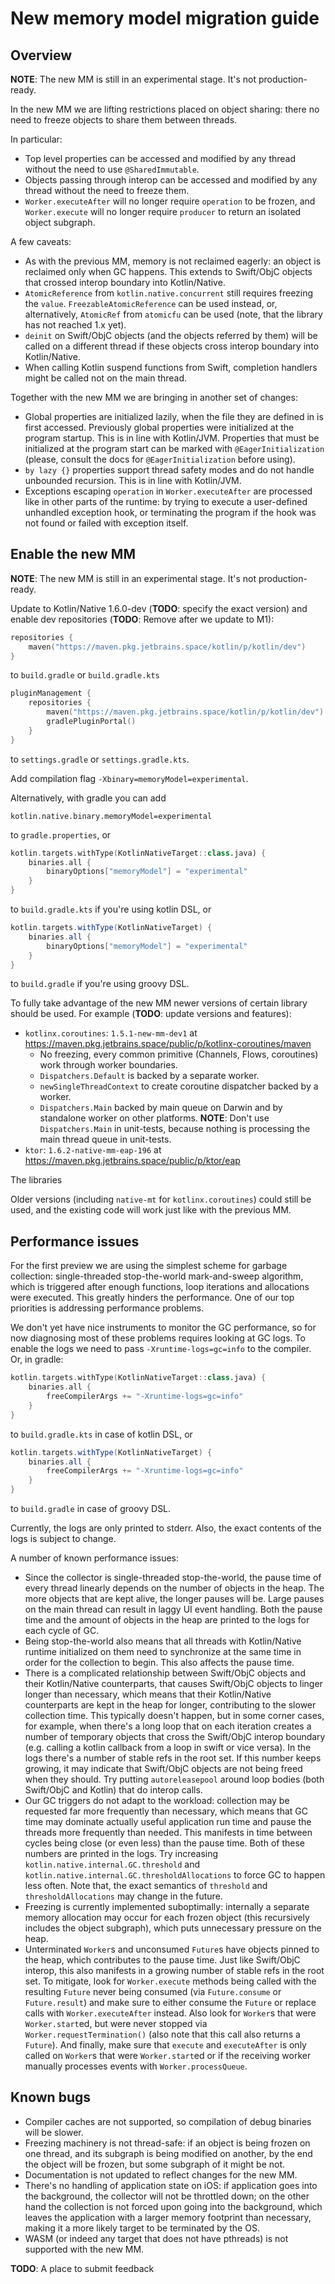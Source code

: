 # New memory model migration guide

## Overview

**NOTE**: The new MM is still in an experimental stage. It's not production-ready.

In the new MM we are lifting restrictions placed on object sharing: there no need to freeze objects to share them
between threads.

In particular:
* Top level properties can be accessed and modified by any thread without the need to use `@SharedImmutable`.
* Objects passing through interop can be accessed and modified by any thread without the need to freeze them.
* `Worker.executeAfter` will no longer require `operation` to be frozen, and `Worker.execute` will no longer require
  `producer` to return an isolated object subgraph.

A few caveats:
* As with the previous MM, memory is not reclaimed eagerly: an object is reclaimed only when GC happens. This extends
  to Swift/ObjC objects that crossed interop boundary into Kotlin/Native.
* `AtomicReference` from `kotlin.native.concurrent` still requires freezing the `value`. `FreezableAtomicReference`
  can be used instead, or, alternatively, `AtomicRef` from `atomicfu` can be used (note, that the library has not reached 1.x yet).
* `deinit` on Swift/ObjC objects (and the objects referred by them) will be called on a different thread if these objects
  cross interop boundary into Kotlin/Native.
* When calling Kotlin suspend functions from Swift, completion handlers might be called not on the main thread.

Together with the new MM we are bringing in another set of changes:
* Global properties are initialized lazily, when the file they are defined in is first accessed. Previously global properties were
  initialized at the program startup.
  This is in line with Kotlin/JVM. Properties that must be initialized at the program start can be marked with `@EagerInitialization`
  (please, consult the docs for `@EagerInitialization` before using).
* `by lazy {}` properties support thread safety modes and do not handle unbounded recursion. This is in line with Kotlin/JVM.
* Exceptions escaping `operation` in `Worker.executeAfter` are processed like in other parts of the runtime:
  by trying to execute a user-defined unhandled exception hook, or terminating the program if the hook was not found or
  failed with exception itself.

## Enable the new MM

**NOTE**: The new MM is still in an experimental stage. It's not production-ready.

Update to Kotlin/Native 1.6.0-dev (**TODO**: specify the exact version) and enable dev repositories (**TODO**: Remove after we update to M1):
```kotlin
repositories {
    maven("https://maven.pkg.jetbrains.space/kotlin/p/kotlin/dev")
}
```
to `build.gradle` or `build.gradle.kts`
```kotlin
pluginManagement {
    repositories {
        maven("https://maven.pkg.jetbrains.space/kotlin/p/kotlin/dev")
        gradlePluginPortal()
    }
}
```
to `settings.gradle` or `settings.gradle.kts`.

Add compilation flag `-Xbinary=memoryModel=experimental`.

Alternatively, with gradle you can add
```properties
kotlin.native.binary.memoryModel=experimental
```
to `gradle.properties`, or
```kotlin
kotlin.targets.withType(KotlinNativeTarget::class.java) {
    binaries.all {
        binaryOptions["memoryModel"] = "experimental"
    }
}
```
to `build.gradle.kts` if you're using kotlin DSL, or
```groovy
kotlin.targets.withType(KotlinNativeTarget) {
    binaries.all {
        binaryOptions["memoryModel"] = "experimental"
    }
}
```
to `build.gradle` if you're using groovy DSL.

To fully take advantage of the new MM newer versions of certain library should be used. For example (**TODO**: update versions and features):
* `kotlinx.coroutines`: `1.5.1-new-mm-dev1` at https://maven.pkg.jetbrains.space/public/p/kotlinx-coroutines/maven
  * No freezing, every common primitive (Channels, Flows, coroutines) work through worker boundaries.
  * `Dispatchers.Default` is backed by a separate worker.
  * `newSingleThreadContext` to create coroutine dispatcher backed by a worker.
  * `Dispatchers.Main` backed by main queue on Darwin and by standalone worker on other platforms. **NOTE**: Don't use `Dispatchers.Main`
     in unit-tests, because nothing is processing the main thread queue in unit-tests.
* `ktor`: `1.6.2-native-mm-eap-196` at https://maven.pkg.jetbrains.space/public/p/ktor/eap

The libraries

Older versions (including `native-mt` for `kotlinx.coroutines`) could still be used, and the existing code will work just like with the previous MM.

## Performance issues

For the first preview we are using the simplest scheme for garbage collection: single-threaded stop-the-world
mark-and-sweep algorithm, which is triggered after enough functions, loop iterations and allocations were executed. This greatly hinders
the performance. One of our top priorities is addressing performance problems.

We don't yet have nice instruments to monitor the GC performance, so for now diagnosing most of these problems requires looking at GC logs.
To enable the logs we need to pass `-Xruntime-logs=gc=info` to the compiler. Or, in gradle:
```kotlin
kotlin.targets.withType(KotlinNativeTarget::class.java) {
    binaries.all {
        freeCompilerArgs += "-Xruntime-logs=gc=info"
    }
}
```
to `build.gradle.kts` in case of kotlin DSL, or
```groovy
kotlin.targets.withType(KotlinNativeTarget) {
    binaries.all {
        freeCompilerArgs += "-Xruntime-logs=gc=info"
    }
}
```
to `build.gradle` in case of groovy DSL.

Currently, the logs are only printed to stderr. Also, the exact contents of the logs is subject to change.

A number of known performance issues:
* Since the collector is single-threaded stop-the-world, the pause time of every thread linearly depends on the number of
  objects in the heap. The more objects that are kept alive, the longer pauses will be. Large pauses on the main thread
  can result in laggy UI event handling. Both the pause time and the amount of objects in the heap are printed to the logs for each
  cycle of GC.
* Being stop-the-world also means that all threads with Kotlin/Native runtime initialized on them need to synchronize at the same
  time in order for the collection to begin. This also affects the pause time.
* There is a complicated relationship between Swift/ObjC objects and their Kotlin/Native counterparts, that causes Swift/ObjC objects
  to linger longer than necessary, which means that their Kotlin/Native counterparts are kept in the heap for longer, contributing
  to the slower collection time. This typically doesn't happen, but in some corner cases, for example, when
  there's a long loop that on each iteration creates a number of temporary objects that cross the Swift/ObjC
  interop boundary (e.g. calling a kotlin callback from a loop in swift or vice versa).
  In the logs there's a number of stable refs in the root set. If this number keeps growing, it may indicate that Swift/ObjC objects
  are not being freed when they should.
  Try putting `autoreleasepool` around loop bodies (both Swift/ObjC and Kotlin) that do interop calls.
* Our GC triggers do not adapt to the workload: collection may be requested far more frequently than necessary, which means
  that GC time may dominate actually useful application run time and pause the threads more frequently than needed.
  This manifests in time between cycles being close (or even less) than the pause time. Both of these numbers are printed
  in the logs. Try increasing `kotlin.native.internal.GC.threshold` and `kotlin.native.internal.GC.thresholdAllocations` to force GC
  to happen less often. Note that, the exact semantics of `threshold` and `thresholdAllocations` may change in the future.
* Freezing is currently implemented suboptimally: internally a separate memory allocation may occur for each frozen object
  (this recursively includes the object subgraph), which puts unnecessary pressure on the heap.
* Unterminated `Worker`s and unconsumed `Future`s have objects pinned to the heap, which contributes to the pause time.
  Just like Swift/ObjC interop, this also manifests in a growing number of stable refs in the root set. To mitigate, look for
  `Worker.execute` methods being called with the resulting `Future` never being consumed (via `Future.consume` or `Future.result`) and
  make sure to either consume the `Future` or replace calls with `Worker.executeAfter` instead. Also look for `Worker`s that were
  `Worker.start`ed, but were never stopped via `Worker.requestTermination()` (also note that this call also returns a `Future`).
  And finally, make sure that `execute` and `executeAfter` is only called on `Worker`s that were `Worker.start`ed or if the receiving
  worker manually processes events with `Worker.processQueue`.

## Known bugs

* Compiler caches are not supported, so compilation of debug binaries will be slower.
* Freezing machinery is not thread-safe: if an object is being frozen on one thread, and its subgraph is being modified
  on another, by the end the object will be frozen, but some subgraph of it might be not.
* Documentation is not updated to reflect changes for the new MM.
* There's no handling of application state on iOS: if application goes into the background, the collector will not be
  throttled down; on the other hand the collection is not forced upon going into the background, which leaves
  the application with a larger memory footprint than necessary, making it a more likely target to be terminated by the OS.
* WASM (or indeed any target that does not have pthreads) is not supported with the new MM.

**TODO**: A place to submit feedback
